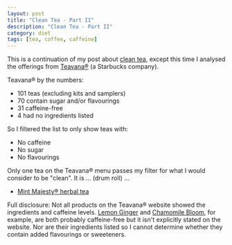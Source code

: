 ```yaml
---
layout: post
title: "Clean Tea - Part II"
description: "Clean Tea - Part II"
category: diet
tags: [tea, coffee, caffeine]
---
```


This is a continuation of my post about [clean tea](2016-09-21-clean-tea.md), except this time I analysed the offerings from [Teavana®](http://www.teavana.com) (a Starbucks company).

Teavana® by the numbers:

* 101 teas (excluding kits and samplers)
* 70 contain sugar and/or flavourings
* 31 caffeine-free
* 4 had no ingredients listed

So I filtered the list to only show teas with:

* No caffeine
* No sugar
* No flavourings

Only one tea on the Teavana® menu passes my filter for what I would consider to be "clean".  It is ... (drum roll) ...

* [Mint Majesty® herbal tea](http://www.teavana.com/us/en/tea/herbal-tea/mint-majesty-herbal-tea-32349.html)

Full disclosure: Not all products on the Teavana® website showed the ingredients and caffeine levels.  [Lemon Ginger](http://www.teavana.com/us/en/tea/herbal-tea/lemon-ginger-herbal-tea-32770.html) and [Chamomile Bloom](http://www.teavana.com/us/en/tea/herbal-tea/chamomile-bloom-herbal-tea-32735.html), for example, are both probably caffeine-free but it isn't explicitly stated on the website. Nor are their ingredients listed so I cannot determine whether they contain added flavourings or sweeteners.

